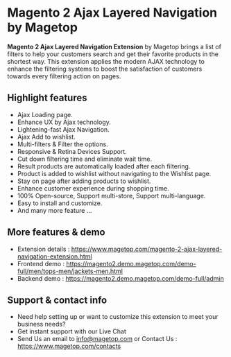 # Magento 2 Ajax Layered Navigation by Magetop

**Magento 2 Ajax Layered Navigation Extension** by Magetop brings a list of filters to help your customers search and get their favorite products in the shortest way. This extension applies the modern AJAX technology to enhance the filtering systems to boost the satisfaction of customers towards every filtering action on pages.

## Highlight features

- Ajax Loading page.
- Enhance UX by Ajax technology.
- Lightening-fast Ajax Navigation.
- Ajax Add to wishlist.
- Multi-filters & Filter the options.
- Responsive & Retina Devices Support.
- Cut down filtering time and eliminate wait time.
- Result products are automatically loaded after each filtering.
- Product is added to wishlist without navigating to the Wishlist page.
- Stay on page after adding products to wishlist.
- Enhance customer experience during shopping time.
- 100% Open-source, Support multi-store, Support multi-language.
- Easy to install and customize.
- And many more feature ...

## More features & demo

- Extension details : https://www.magetop.com/magento-2-ajax-layered-navigation-extension.html
- Frontend demo : https://magento2.demo.magetop.com/demo-full/men/tops-men/jackets-men.html
- Backend demo : https://magento2.demo.magetop.com/demo-full/admin

## Support & contact info

- Need help setting up or want to customize this extension to meet your business needs? 
- Get instant support with our Live Chat
- Send Us an email to info@magetop.com or Contact Us : https://www.magetop.com/contacts
